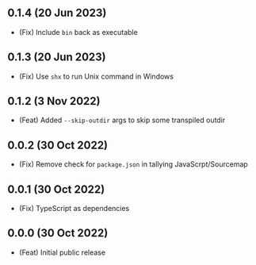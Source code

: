 ## 0.1.4 (20 Jun 2023)

-   (Fix) Include `bin` back as executable

## 0.1.3 (20 Jun 2023)

-   (Fix) Use `shx` to run Unix command in Windows

## 0.1.2 (3 Nov 2022)

-   (Feat) Added `--skip-outdir` args to skip some transpiled outdir

## 0.0.2 (30 Oct 2022)

-   (Fix) Remove check for `package.json` in tallying JavaScrpt/Sourcemap

## 0.0.1 (30 Oct 2022)

-   (Fix) TypeScript as dependencies

## 0.0.0 (30 Oct 2022)

-   (Feat) Initial public release
